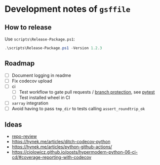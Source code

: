 # Development notes of `gsffile`

## How to release

Use `scripts\Release-Package.ps1`:

```powershell
.\scripts\Release-Package.ps1 -Version 1.2.3
```

## Roadmap

* [ ] Document logging in readme
* [ ] Fix codecov upload
* [ ] ci
    * [ ] Test workflow to gate pull requests / [branch protection](https://docs.github.com/en/repositories/configuring-branches-and-merges-in-your-repository/managing-rulesets/about-rulesets), see [pytest](https://github.com/pytest-dev/pytest/tree/main/.github/workflows)
    * [ ] Test installed wheel in CI
* [ ] `xarray` integration
* [ ] Avoid having to pass `tmp_dir` to tests calling `assert_roundtrip_ok`

## Ideas

* [repo-review](https://learn.scientific-python.org/development/guides/repo-review/?repo=angelo-peronio%2Fgsffile&branch=master)
* <https://hynek.me/articles/ditch-codecov-python>
* <https://hynek.me/articles/python-github-actions/>
* <https://cjolowicz.github.io/posts/hypermodern-python-06-ci-cd/#coverage-reporting-with-codecov>
